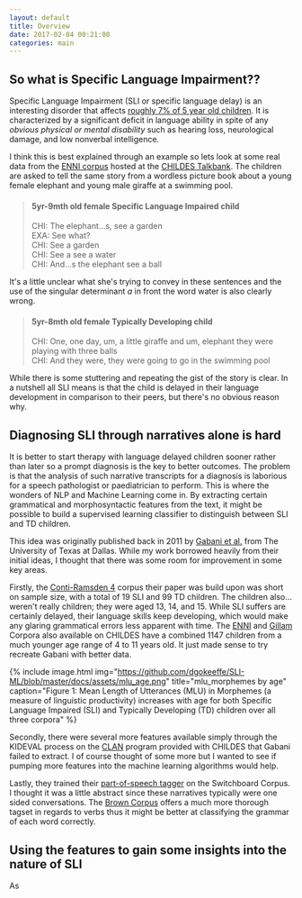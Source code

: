 ```yaml
---
layout: default
title: Overview
date: 2017-02-04 00:21:00
categories: main
---
```


## So what is Specific Language Impairment??
Specific Language Impairment (SLI or specific language delay) is an interesting disorder that affects [roughly 7% of 5 year old children](https://mitpress.mit.edu/books/children-specific-language-impairment-0). It is characterized by a significant deficit in language ability in spite of any _obvious physical or mental disability_ such as hearing loss, neurological damage, and low nonverbal intelligence. 

I think this is best explained through an example so lets look at some real data from the [ENNI corpus](ENNI) hosted at the [CHILDES Talkbank](http://childes.psy.cmu.edu/). The children are asked to tell the same story from a wordless picture book about a young female elephant and young male giraffe at a swimming pool.

> #### 5yr-9mth old female Specific Language Impaired child 
> CHI: The elephant...s, see a garden  
> EXA: See what?  
> CHI: See a garden  
> CHI: See a see a water  
> CHI: And...s the elephant see a ball  

It's a little unclear what she's trying to convey in these sentences and the use of the singular determinant _a_ in front the word water is also clearly wrong.

> #### 5yr-8mth old female Typically Developing child 
> CHI: One, one day, um, a little giraffe and um, elephant they were playing with three balls  
> CHI: And they were, they were going to go in the swimming pool

While there is some stuttering and repeating the gist of the story is clear. In a nutshell all SLI means is that the child is delayed in their language development in comparison to their peers, but there's no obvious reason why.

## Diagnosing SLI through narratives alone is hard

It is better to start therapy with language delayed children sooner rather than later so a prompt diagnosis is the key to better outcomes. The problem is that the analysis of such narrative transcripts for a diagnosis is laborious for a speech pathologist or paediatrician to perform. This is where the wonders of NLP and Machine Learning come in. By extracting certain grammatical and morphosyntactic features from the text, it might be possible to build a supervised learning classifier to distinguish between SLI and TD children.

This idea was originally published back in 2011 by [Gabani et al.](https://www.ncbi.nlm.nih.gov/pubmed/?term=Gabani%20K%5BAuthor%5D&cauthor=true&cauthor_uid=21937203) from The University of Texas at Dallas. While my work borrowed heavily from their initial ideas, I thought that there was some room for improvement in some key areas.

Firstly, the [Conti-Ramsden 4](https://www.ncbi.nlm.nih.gov/pubmed/17729147) corpus their paper was build upon was short on sample size, with a total of 19 SLI and 99 TD children. The children also... weren't really children; they were aged 13, 14, and 15. While SLI suffers are certainly delayed, their language skills keep developing, which would make any glaring grammatical errors less apparent with time. The [ENNI](ENNI) and [Gillam](http://childes.psy.cmu.edu/access/Clinical-MOR/Gillam.html) Corpora also available on CHILDES have a combined 1147 children from a much younger age range of 4 to 11 years old. It just made sense to try recreate Gabani with better data.


{% include image.html
           img="https://github.com/dgokeeffe/SLI-ML/blob/master/docs/assets/mlu_age.png"
           title="mlu_morphemes by age"
           caption="Figure 1: Mean Length of Utterances (MLU) in Morphemes (a measure of linguistic productivity) increases with age for both Specific Language Impaired (SLI) and Typically Developing (TD) children over all three corpora" %}

Secondly, there were several more features available simply through the KIDEVAL process on the [CLAN](http://talkbank.org/clan/) program provided with CHILDES that Gabani failed to extract. I of course thought of some more but I wanted to see if pumping more features into the machine learning algorithms would help.

Lastly, they trained their [part-of-speech tagger](https://en.wikipedia.org/wiki/Part-of-speech_tagging) on the Switchboard Corpus. I thought it was a little abstract since these narratives typically were one sided conversations. The [Brown Corpus](https://en.wikipedia.org/wiki/Brown_Corpus) offers a much more thorough tagset in regards to verbs thus it might be better at classifying the grammar of each word correctly.

## Using the features to gain some insights into the nature of SLI
As 



[ENNI]: https://www.researchgate.net/publication/230662487_Storytelling_from_pictures_using_the_Edmonton_Narrative_Norms_Instrument
